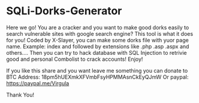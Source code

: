 # SQLi-Dorks-Generator
Here we go!
You are a cracker and you want to make good dorks easily  to search vulnerable sites with google search engine?
This tool is what it does for you! Coded by X-Slayer, you can make some dorks file with yuor page name. Example: index and followed by 
extensions like .php .asp .aspx and others.... 
Then you can try to hack database with SQL Injection to retrivie good and personal Combolist to crack accounts! 
Enjoy!

If you like this share and you want leave me something you can donate to 
BTC Address: 18pm5hUEXmkXFVmbFsyHPMMAsnCkEyQJmW
Or paypal: https://paypal.me/Virgula

Thank You!

